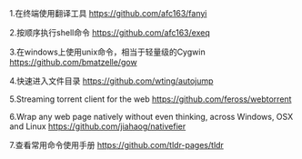 1.在终端使用翻译工具
https://github.com/afc163/fanyi

2.按顺序执行shell命令
https://github.com/afc163/exeq

3.在windows上使用unix命令，相当于轻量级的Cygwin
https://github.com/bmatzelle/gow

4.快速进入文件目录
https://github.com/wting/autojump

5.Streaming torrent client for the web
https://github.com/feross/webtorrent

6.Wrap any web page natively without even thinking, across Windows, OSX and Linux
https://github.com/jiahaog/nativefier

7.查看常用命令使用手册
https://github.com/tldr-pages/tldr
